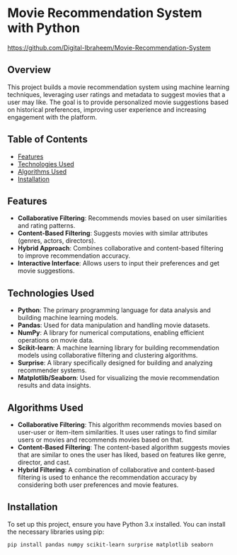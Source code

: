 # Movie Recommendation System with Python

https://github.com/Digital-Ibraheem/Movie-Recommendation-System

## Overview
This project builds a movie recommendation system using machine learning techniques, leveraging user ratings and metadata to suggest movies that a user may like. The goal is to provide personalized movie suggestions based on historical preferences, improving user experience and increasing engagement with the platform.

## Table of Contents
- [Features](#features)
- [Technologies Used](#technologies-used)
- [Algorithms Used](#algorithms-used)
- [Installation](#installation)

## Features
- **Collaborative Filtering**: Recommends movies based on user similarities and rating patterns.
- **Content-Based Filtering**: Suggests movies with similar attributes (genres, actors, directors).
- **Hybrid Approach**: Combines collaborative and content-based filtering to improve recommendation accuracy.
- **Interactive Interface**: Allows users to input their preferences and get movie suggestions.

## Technologies Used
- **Python**: The primary programming language for data analysis and building machine learning models.
- **Pandas**: Used for data manipulation and handling movie datasets.
- **NumPy**: A library for numerical computations, enabling efficient operations on movie data.
- **Scikit-learn**: A machine learning library for building recommendation models using collaborative filtering and clustering algorithms.
- **Surprise**: A library specifically designed for building and analyzing recommender systems.
- **Matplotlib/Seaborn**: Used for visualizing the movie recommendation results and data insights.

## Algorithms Used
- **Collaborative Filtering**: This algorithm recommends movies based on user-user or item-item similarities. It uses user ratings to find similar users or movies and recommends movies based on that.
- **Content-Based Filtering**: The content-based algorithm suggests movies that are similar to ones the user has liked, based on features like genre, director, and cast.
- **Hybrid Filtering**: A combination of collaborative and content-based filtering is used to enhance the recommendation accuracy by considering both user preferences and movie features.

## Installation
To set up this project, ensure you have Python 3.x installed. You can install the necessary libraries using pip:

```bash
pip install pandas numpy scikit-learn surprise matplotlib seaborn
